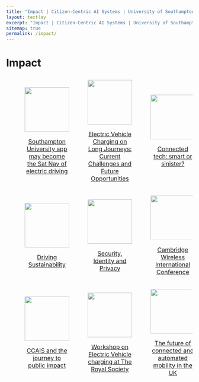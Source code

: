 ```yaml
---
title: "Impact | Citizen-Centric AI Systems | University of Southampton"
layout: textlay
excerpt: "Impact | Citizen-Centric AI Systems | University of Southampton"
sitemap: true
permalink: /impact/
---
```

# Impact

<style>
table {
  border-collapse: separate;
  border-spacing: 50px 0;
}

td {
  padding: 10px 0;
}
</style>

<table>
	<tr>
		<td style="text-align:center">
			<img width="120px" src="{{ site.url }}{{ site.baseurl }}/images/impact_media/image1.jpeg">
			<p><a href="https://www.dailyecho.co.uk/news/23141288.university-southampton-app-may-revolutionise-electric-driving/">Southampton University app may become the Sat Nav of electric driving</a></p>
		</td>
		<td style="text-align:center">
			<img height="120px" src="{{ site.url }}{{ site.baseurl }}/images/impact_media/image2.png">
			<p><a href="https://eprints.soton.ac.uk/467744/1/EV_Charging_on_Long_Journeys_Policy_Brief.pdf">Electric Vehicle Charging on Long Journeys: Current Challenges and Future Opportunities </a></p>
		</td>
		<td style="text-align:center"> 
			<img height="120px" src="{{ site.url }}{{ site.baseurl }}/images/impact_media/image3.jpeg">
			<p><a href="https://kclpure.kcl.ac.uk/portal/files/175710766/Call_for_evidence_Parliamentary_inquiry_FINAL_2.pdf">Connected tech: smart or sinister? </a></p>
		</td>
	</tr>
	<tr>
		<td style="text-align:center"> 
			<img height="120px" src="{{ site.url }}{{ site.baseurl }}/images/impact_media/image4.png">
			<p><a href="https://netzerodigital.bcs.org/series_partners/electronics-and-computer-science-university-of-southampton/">Driving Sustainability </a></p>
		</td>
		<td style="text-align:center"> 
			<img height="120px" src="{{ site.url }}{{ site.baseurl }}/images/impact_media/image5.png">
			<p><a href="https://www.youtube.com/watch?v=Un9s4mEVoIw">Security, Identity and Privacy </a></p>
		</td>
		<td style="text-align:center"> 
			<img height="120px" src="{{ site.url }}{{ site.baseurl }}/images/impact_media/image6.png">
			<p><a href="https://www.cambridgewireless.co.uk/media/uploads/files/CWIC22_-_Sebastian_Stein_University_of_Southampton.pdf">Cambridge Wireless International Conference </a></p>
		</td>
	</tr>
	<tr>
		<td style="text-align:center"> 
			<img height="120px" src="{{ site.url }}{{ site.baseurl }}/images/impact_media/image7.png">
			<p><a href="https://www.youtube.com/watch?v=wqbSIdiaCC8">CCAIS and the journey to public impact</a></p>
		</td>
		<td style="text-align:center"> 
			<img height="120px" src="{{ site.url }}{{ site.baseurl }}/images/impact_media/image8.png">
			<p><a href="https://www.eventbrite.co.uk/e/ev-charging-on-long-journeys-current-challenges-and-how-ai-can-help-registration-338336412317">Workshop on Electric Vehicle charging at The Royal Society  </a></p>
		</td>
		<td style="text-align:center"> 
			<img height="120px" src="{{ site.url }}{{ site.baseurl }}/images/impact_media/image9.jpeg">
			<p><a href="https://eprints.soton.ac.uk/450228/1/The_future_of_connected_and_automated_mobility_in_the_UK.pdf">The future of connected and automated mobility in the UK </a></p>
		</td>
	</tr>
</table>

